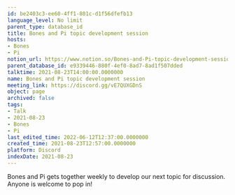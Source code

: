 ```yaml
---
id: be2403c3-ee60-4ff1-801c-d1f56dfefb13
language_level: No limit
parent_type: database_id
title: Bones and Pi topic development session
hosts:
- Bones
- Pi
notion_url: https://www.notion.so/Bones-and-Pi-topic-development-session-be2403c3ee604ff1801cd1f56dfefb13
parent_database_id: e9339446-880f-4ef0-8ad7-8ad1f507dded
talktime: 2021-08-23T14:00:00.0000000
name: Bones and Pi topic development session
meeting_link: https://discord.gg/vE7QUXGDnS
object: page
archived: false
tags:
- Talk
- 2021-08-23
- Bones
- Pi
last_edited_time: 2022-06-12T12:37:00.0000000
created_time: 2021-08-23T12:57:00.0000000
platform: Discord
indexDate: 2021-08-23
---
```


Bones and Pi gets together weekly to develop our next topic for discussion.
Anyone is welcome to pop in!










